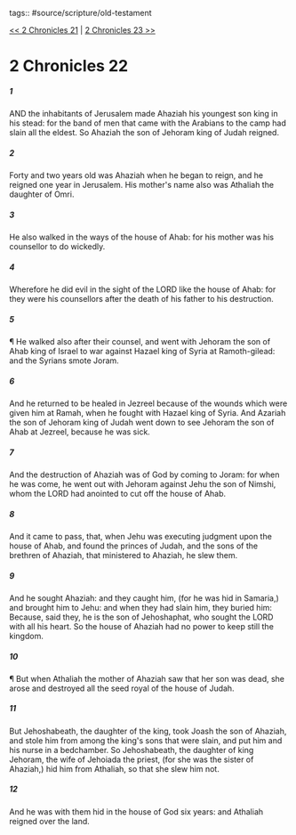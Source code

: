 tags:: #source/scripture/old-testament

[<< 2 Chronicles 21](source/scripture/old-testament/14_2_Chronicles/2_Chronicles_21.md) | [2 Chronicles 23 >>](source/scripture/old-testament/14_2_Chronicles/2_Chronicles_23.md)

# 2 Chronicles 22

##### 1

AND the inhabitants of Jerusalem made Ahaziah his youngest son king in his stead: for the band of men that came with the Arabians to the camp had slain all the eldest. So Ahaziah the son of Jehoram king of Judah reigned.

##### 2

Forty and two years old was Ahaziah when he began to reign, and he reigned one year in Jerusalem. His mother's name also was Athaliah the daughter of Omri.

##### 3

He also walked in the ways of the house of Ahab: for his mother was his counsellor to do wickedly.

##### 4

Wherefore he did evil in the sight of the LORD like the house of Ahab: for they were his counsellors after the death of his father to his destruction.

##### 5

¶ He walked also after their counsel, and went with Jehoram the son of Ahab king of Israel to war against Hazael king of Syria at Ramoth-gilead: and the Syrians smote Joram.

##### 6

And he returned to be healed in Jezreel because of the wounds which were given him at Ramah, when he fought with Hazael king of Syria. And Azariah the son of Jehoram king of Judah went down to see Jehoram the son of Ahab at Jezreel, because he was sick.

##### 7

And the destruction of Ahaziah was of God by coming to Joram: for when he was come, he went out with Jehoram against Jehu the son of Nimshi, whom the LORD had anointed to cut off the house of Ahab.

##### 8

And it came to pass, that, when Jehu was executing judgment upon the house of Ahab, and found the princes of Judah, and the sons of the brethren of Ahaziah, that ministered to Ahaziah, he slew them.

##### 9

And he sought Ahaziah: and they caught him, (for he was hid in Samaria,) and brought him to Jehu: and when they had slain him, they buried him: Because, said they, he is the son of Jehoshaphat, who sought the LORD with all his heart. So the house of Ahaziah had no power to keep still the kingdom.

##### 10

¶ But when Athaliah the mother of Ahaziah saw that her son was dead, she arose and destroyed all the seed royal of the house of Judah.

##### 11

But Jehoshabeath, the daughter of the king, took Joash the son of Ahaziah, and stole him from among the king's sons that were slain, and put him and his nurse in a bedchamber. So Jehoshabeath, the daughter of king Jehoram, the wife of Jehoiada the priest, (for she was the sister of Ahaziah,) hid him from Athaliah, so that she slew him not.

##### 12

And he was with them hid in the house of God six years: and Athaliah reigned over the land.

